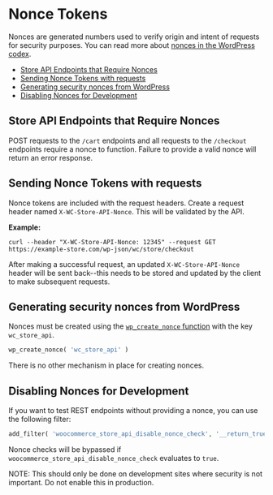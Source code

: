 # Nonce Tokens <!-- omit in toc -->

Nonces are generated numbers used to verify origin and intent of requests for security purposes. You can read more about [nonces in the WordPress codex](https://developer.wordpress.org/plugins/security/nonces/).

- [Store API Endpoints that Require Nonces](#store-api-endpoints-that-require-nonces)
- [Sending Nonce Tokens with requests](#sending-nonce-tokens-with-requests)
- [Generating security nonces from WordPress](#generating-security-nonces-from-wordpress)
- [Disabling Nonces for Development](#disabling-nonces-for-development)

## Store API Endpoints that Require Nonces

POST requests to the `/cart` endpoints and all requests to the `/checkout` endpoints require a nonce to function. Failure to provide a valid nonce will return an error response.

## Sending Nonce Tokens with requests

Nonce tokens are included with the request headers. Create a request header named `X-WC-Store-API-Nonce`. This will be validated by the API.

**Example:**

```http
curl --header "X-WC-Store-API-Nonce: 12345" --request GET https://example-store.com/wp-json/wc/store/checkout
```

After making a successful request, an updated `X-WC-Store-API-Nonce` header will be sent back--this needs to be stored and updated by the client to make subsequent requests.

## Generating security nonces from WordPress

Nonces must be created using the [`wp_create_nonce` function](https://developer.wordpress.org/reference/functions/wp_create_nonce/) with the key `wc_store_api`.

```php
wp_create_nonce( 'wc_store_api' ) 
```

There is no other mechanism in place for creating nonces.

## Disabling Nonces for Development

If you want to test REST endpoints without providing a nonce, you can use the following filter:

```php
add_filter( 'woocommerce_store_api_disable_nonce_check', '__return_true' );
```

Nonce checks will be bypassed if `woocommerce_store_api_disable_nonce_check` evaluates to `true`.

NOTE: This should only be done on development sites where security is not important. Do not enable this in production.
